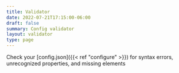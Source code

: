 ```yaml
---
title: Validator
date: 2022-07-21T17:15:00-06:00
draft: false
summary: Config validator
layout: validator
type: page
---
```


Check your [config.json]({{< ref "configure" >}}) for syntax errors, unrecognized properties, and missing elements
